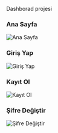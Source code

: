 Dashborad projesi <br>

### Ana Sayfa
![Ana Sayfa](assets/git-image/1.JPG) <br>

### Giriş Yap
![Giriş Yap](assets/git-image/2.JPG) <br>

### Kayıt Ol
![Kayıt Ol](assets/git-image/3.JPG) <br>

### Şifre Değiştir
![Şifre Değiştir](assets/git-image/4.JPG) <br>
